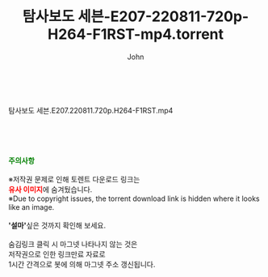 ﻿---
layout: post
title:  "탐사보도 세븐-E207-220811-720p-H264-F1RST-mp4.torrent"
author: John
categories: [ 방송/음악 ]
tags: [  ]
image:  
description: "탐사보도 세븐-E207-220811-720p-H264-F1RST-mp4 torrent 정보 공유"
toc: true
toc_sticky: true
---

<br>
<div class="view-img">
<a class="view_image" href="http://torrentmobile61.com/bbs/view_image.php?fn=%2Fdata%2Ffile%2Fmusic%2F3735183265_PkvyHDVA_68b8abcf519b39f8a3ea4b82b4f6e90de5c48dac.jpg" target="_blank"><img alt="" class="img-tag" content="http://torrentmobile61.com/data/file/music/3735183265_PkvyHDVA_68b8abcf519b39f8a3ea4b82b4f6e90de5c48dac.jpg" itemprop="image" src="http://torrentmobile61.com/data/file/music/thumb-3735183265_PkvyHDVA_68b8abcf519b39f8a3ea4b82b4f6e90de5c48dac_835x2212.jpg"/></a></div><div class="view-content" itemprop="description">
<p>탐사보도 세븐.E207.220811.720p.H264-F1RST.mp4<br/></p> </div>
    
<br><br><br>
<p data-ke-size="size16"><b><span style="color: green;">주의사항</span></b><br /><br />※저작권 문제로 인해 토렌트 다운로드 링크는<br /><b><span style="color: red;">유사 이미지</span></b>에 숨겨뒀습니다.<br />※Due to copyright issues, the torrent download link is hidden where it looks like an image.<br /><br /><b>'설마'</b>싶은 것까지 확인해 보세요.<br /><br />숨김링크 클릭 시 마그넷 나타나지 않는 것은<br />저작권으로 인한 링크만료 자료로<br />1시간 간격으로 봇에 의해 마그넷 주소 갱신됩니다.</p>
